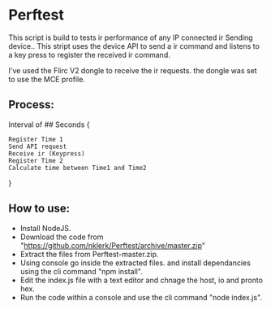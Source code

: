 # Perftest

This script is build to tests ir performance of any IP connected ir Sending device..
This stript uses the device API to send a ir command and listens to a key press to register the received ir command.

I've used the Flirc V2 dongle to receive the ir requests. the dongle was set to use the MCE profile.

## Process:

Interval of ## Seconds {

    Register Time 1
    Send API request
    Receive ir (Keypress)
    Register Time 2
    Calculate time between Time1 and Time2

}


## How to use:

- Install NodeJS.
- Download the code from "https://github.com/nklerk/Perftest/archive/master.zip"
- Extract the files from Perftest-master.zip.
- Using console go inside the extracted files. and install dependancies using the cli command "npm install".
- Edit the index.js file with a text editor and chnage the host, io and pronto hex.
- Run the code within a console and use the cli command "node index.js".
